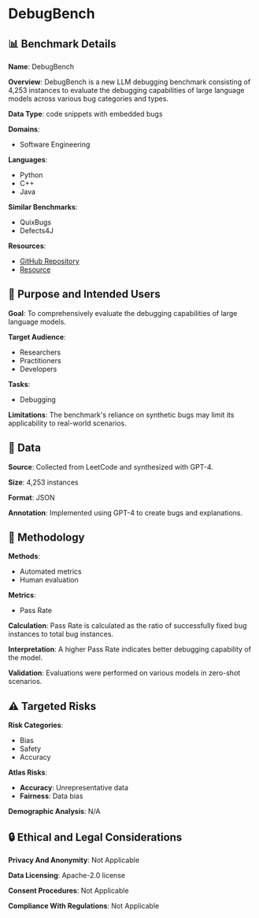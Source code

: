 # DebugBench

## 📊 Benchmark Details

**Name**: DebugBench

**Overview**: DebugBench is a new LLM debugging benchmark consisting of 4,253 instances to evaluate the debugging capabilities of large language models across various bug categories and types.

**Data Type**: code snippets with embedded bugs

**Domains**:
- Software Engineering

**Languages**:
- Python
- C++
- Java

**Similar Benchmarks**:
- QuixBugs
- Defects4J

**Resources**:
- [GitHub Repository](https://github.com/user/repo)
- [Resource](https://huggingface.co/datasets/DebugBench)

## 🎯 Purpose and Intended Users

**Goal**: To comprehensively evaluate the debugging capabilities of large language models.

**Target Audience**:
- Researchers
- Practitioners
- Developers

**Tasks**:
- Debugging

**Limitations**: The benchmark's reliance on synthetic bugs may limit its applicability to real-world scenarios.

## 💾 Data

**Source**: Collected from LeetCode and synthesized with GPT-4.

**Size**: 4,253 instances

**Format**: JSON

**Annotation**: Implemented using GPT-4 to create bugs and explanations.

## 🔬 Methodology

**Methods**:
- Automated metrics
- Human evaluation

**Metrics**:
- Pass Rate

**Calculation**: Pass Rate is calculated as the ratio of successfully fixed bug instances to total bug instances.

**Interpretation**: A higher Pass Rate indicates better debugging capability of the model.

**Validation**: Evaluations were performed on various models in zero-shot scenarios.

## ⚠️ Targeted Risks

**Risk Categories**:
- Bias
- Safety
- Accuracy

**Atlas Risks**:
- **Accuracy**: Unrepresentative data
- **Fairness**: Data bias

**Demographic Analysis**: N/A

## 🔒 Ethical and Legal Considerations

**Privacy And Anonymity**: Not Applicable

**Data Licensing**: Apache-2.0 license

**Consent Procedures**: Not Applicable

**Compliance With Regulations**: Not Applicable
